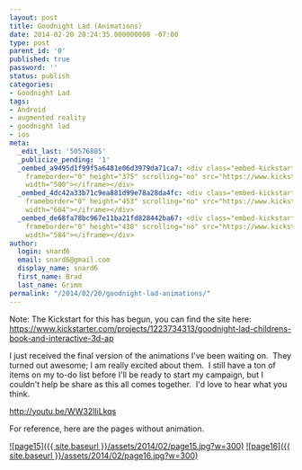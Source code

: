 ```yaml
---
layout: post
title: Goodnight Lad (Animations)
date: 2014-02-20 20:24:35.000000000 -07:00
type: post
parent_id: '0'
published: true
password: ''
status: publish
categories:
- Goodnight Lad
tags:
- Android
- augmented reality
- goodnight lad
- ios
meta:
  _edit_last: '50576885'
  _publicize_pending: '1'
  _oembed_a9495d1f99f5a6481e06d3979da71ca7: <div class="embed-kickstarter"><iframe
    frameborder="0" height="375" scrolling="no" src="https://www.kickstarter.com/projects/1223734313/goodnight-lad-childrens-book-and-interactive-3d-ap/widget/video.html"
    width="500"></iframe></div>
  _oembed_4dc42a33b71c9ea881d99e78a28da4fc: <div class="embed-kickstarter"><iframe
    frameborder="0" height="453" scrolling="no" src="https://www.kickstarter.com/projects/1223734313/goodnight-lad-childrens-book-and-interactive-3d-ap/widget/video.html"
    width="604"></iframe></div>
  _oembed_de68fa78bc967e11ba21fd828442ba67: <div class="embed-kickstarter"><iframe
    frameborder="0" height="438" scrolling="no" src="https://www.kickstarter.com/projects/1223734313/goodnight-lad-childrens-book-and-interactive-3d-ap/widget/video.html"
    width="584"></iframe></div>
author:
  login: snard6
  email: snard6@gmail.com
  display_name: snard6
  first_name: Brad
  last_name: Grimm
permalink: "/2014/02/20/goodnight-lad-animations/"
---
```

Note: The Kickstart for this has begun, you can find the site here:  
https://www.kickstarter.com/projects/1223734313/goodnight-lad-childrens-book-and-interactive-3d-ap

I just received the final version of the animations I've been waiting on. &nbsp;They turned out awesome; I am really excited about them. &nbsp;I still have a ton of items on my to-do list before I'll be ready to start my campaign, but I couldn't help be share as this all comes together. &nbsp;I'd love to hear what you think.

http://youtu.be/WW32lIiLkqs

For reference, here are the pages without animation.

[![page15]({{ site.baseurl }}/assets/2014/02/page15.jpg?w=300)](http://bradgrimm.files.wordpress.com/2014/02/page15.jpg) [![page16]({{ site.baseurl }}/assets/2014/02/page16.jpg?w=300)](http://bradgrimm.files.wordpress.com/2014/02/page16.jpg)

